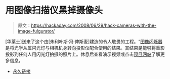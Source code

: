 # 用图像扫描仪黑掉摄像头

> 原文：<https://hackaday.com/2008/06/29/hack-cameras-with-the-image-fulgurator/>

[华莱士]送来了这个由[朱利叶斯·冯·俾斯麦]建造的令人敬畏的工程。“[图像闪烁器](http://www.juliusvonbismarck.com/fulgurator/index.html)是将光学从属闪光灯与相机机身转向投影仪配合使用的结果。其结果是能够将重影投影到任何人用闪光灯拍摄的照片上。休息后查看演示视频或点击[项目网站](http://www.juliusvonbismarck.com/fulgurator/index.html)了解更多信息。

*   [永久链接](http://www.juliusvonbismarck.com/fulgurator/index.html)